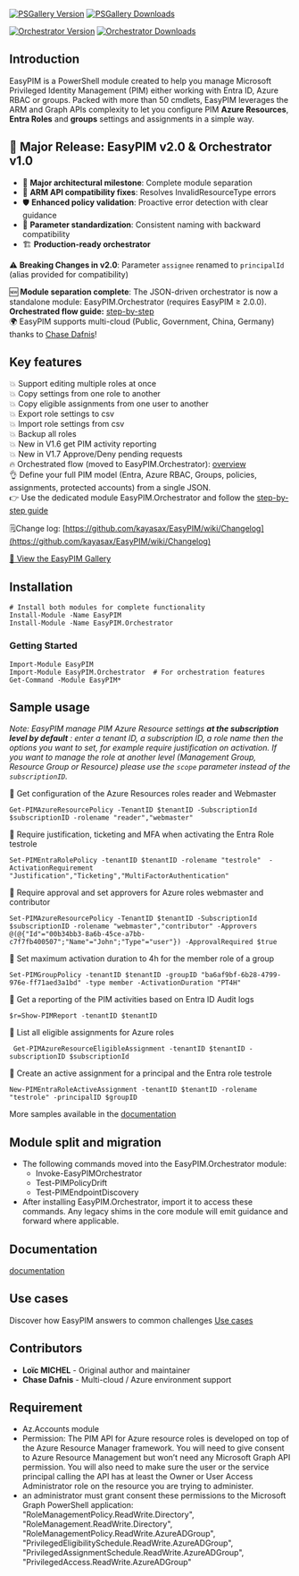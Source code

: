 [![PSGallery Version](https://img.shields.io/powershellgallery/v/easypim.svg?style=flat&logo=powershell&label=PSGallery%20Version)](https://www.powershellgallery.com/packages/easypim) [![PSGallery Downloads](https://img.shields.io/powershellgallery/dt/easypim.svg?style=flat&logo=powershell&label=PSGallery%20Downloads)](https://www.powershellgallery.com/packages/easypim)

[![Orchestrator Version](https://img.shields.io/powershellgallery/v/EasyPIM.Orchestrator.svg?style=flat&logo=powershell&label=Orchestrator%20Version)](https://www.powershellgallery.com/packages/EasyPIM.Orchestrator) [![Orchestrator Downloads](https://img.shields.io/powershellgallery/dt/EasyPIM.Orchestrator.svg?style=flat&logo=powershell&label=Orchestrator%20Downloads)](https://www.powershellgallery.com/packages/EasyPIM.Orchestrator)
## Introduction

EasyPIM is a PowerShell module created to help you manage Microsoft Privileged Identity Management (PIM) either working with Entra ID, Azure RBAC or groups.
Packed with more than 50 cmdlets, EasyPIM leverages the ARM and Graph APIs complexity to let you configure PIM **Azure Resources**, **Entra Roles** and **groups** settings and assignments in a simple way.

## 🚀 Major Release: EasyPIM v2.0 & Orchestrator v1.0

- 🎯 **Major architectural milestone**: Complete module separation
- 🔧 **ARM API compatibility fixes**: Resolves InvalidResourceType errors  
- 🛡️ **Enhanced policy validation**: Proactive error detection with clear guidance
- 📏 **Parameter standardization**: Consistent naming with backward compatibility
- 🏗️ **Production-ready orchestrator**

⚠️ **Breaking Changes in v2.0**: Parameter `assignee` renamed to `principalId` (alias provided for compatibility)



🆕 **Module separation complete**: The JSON-driven orchestrator is now a standalone module: EasyPIM.Orchestrator (requires EasyPIM ≥ 2.0.0).  
**Orchestrated flow guide:** [step-by-step](https://github.com/kayasax/EasyPIM/wiki/Invoke%E2%80%90EasyPIMOrchestrator-step%E2%80%90by%E2%80%90step-guide)  
🌍 EasyPIM supports multi-cloud (Public, Government, China, Germany) thanks to [Chase Dafnis](https://github.com/CHDAFNI-MSFT)!

## Key features
:boom: Support editing multiple roles at once  
:boom: Copy settings from one role to another  
:boom: Copy eligible assignments from one user to another  
:boom: Export role settings to csv  
:boom: Import role settings from csv  
:boom: Backup all roles  
:boom: New in V1.6 get PIM activity reporting  
:boom: New in V1.7 Approve/Deny pending requests  
:fire: Orchestrated flow (moved to EasyPIM.Orchestrator): [overview](https://github.com/kayasax/EasyPIM/wiki/Invoke%E2%80%90EasyPIMOrchestrator)  
👌 Define your full PIM model (Entra, Azure RBAC, Groups, policies, assignments, protected accounts) from a single JSON.  
👉 Use the dedicated module EasyPIM.Orchestrator and follow the [step-by-step guide](https://github.com/kayasax/EasyPIM/wiki/Invoke%E2%80%90EasyPIMOrchestrator-step%E2%80%90by%E2%80%90step-guide)

🗒️Change log: [https://github.com/kayasax/EasyPIM/wiki/Changelog](https://github.com/kayasax/EasyPIM/wiki/Changelog)

[📸 View the EasyPIM Gallery](Gallery.html)

## Installation

```pwsh
# Install both modules for complete functionality
Install-Module -Name EasyPIM 
Install-Module -Name EasyPIM.Orchestrator 
```

### Getting Started
```pwsh
Import-Module EasyPIM
Import-Module EasyPIM.Orchestrator  # For orchestration features
Get-Command -Module EasyPIM*
```

## Sample usage

*Note: EasyPIM manage PIM Azure Resource settings **at the subscription level by default** : enter a tenant ID, a subscription ID, a role name
then the options you want to set, for example require justification on activation.
If you want to manage the role at another level (Management Group, Resource Group or Resource) please use the `scope` parameter instead of the `subscriptionID`.*


:large_blue_diamond: Get configuration of the Azure Resources roles reader and Webmaster
 ```pwsh
 Get-PIMAzureResourcePolicy -TenantID $tenantID -SubscriptionId $subscriptionID -rolename "reader","webmaster"
 ```

:large_blue_diamond: Require justification, ticketing and MFA when activating the Entra Role testrole
 ```pwsh
 Set-PIMEntraRolePolicy -tenantID $tenantID -rolename "testrole"  -ActivationRequirement "Justification","Ticketing","MultiFactorAuthentication"
 ```

:large_blue_diamond: Require approval and set approvers for Azure roles webmaster and contributor
```pwsh
Set-PIMAzureResourcePolicy -TenantID $tenantID -SubscriptionId $subscriptionID -rolename "webmaster","contributor" -Approvers  @(@{"Id"="00b34bb3-8a6b-45ce-a7bb-c7f7fb400507";"Name"="John";"Type"="user"}) -ApprovalRequired $true
```

:large_blue_diamond: Set maximum activation duration to 4h for the member role of a group
```pwsh
Set-PIMGroupPolicy -tenantID $tenantID -groupID "ba6af9bf-6b28-4799-976e-ff71aed3a1bd" -type member -ActivationDuration "PT4H"
```

:large_blue_diamond: Get a reporting of the PIM activities based on Entra ID Audit logs
```pwsh
$r=Show-PIMReport -tenantID $tenantID
```

:large_blue_diamond: List all eligible assignments for Azure roles
```pwsh
 Get-PIMAzureResourceEligibleAssignment -tenantID $tenantID -subscriptionID $subscriptionId
```

:large_blue_diamond: Create an active assignment for a principal and the Entra role testrole
```pwsh
New-PIMEntraRoleActiveAssignment -tenantID $tenantID -rolename "testrole" -principalID $groupID
```

More samples available in the [documentation](https://github.com/kayasax/EasyPIM/wiki/Documentation)

## Module split and migration
- The following commands moved into the EasyPIM.Orchestrator module:  
    - Invoke-EasyPIMOrchestrator  
    - Test-PIMPolicyDrift  
    - Test-PIMEndpointDiscovery  
- After installing EasyPIM.Orchestrator, import it to access these commands. Any legacy shims in the core module will emit guidance and forward where applicable.  


## Documentation
[documentation](https://github.com/kayasax/EasyPIM/wiki/Documentation)

## Use cases
Discover how EasyPIM answers to common challenges [Use cases](https://github.com/kayasax/EasyPIM/wiki/Use-Cases)

## Contributors
- **Loïc MICHEL** - Original author and maintainer  
- **Chase Dafnis** - Multi-cloud / Azure environment support  

## Requirement
* Az.Accounts module
* Permission:
The PIM API for Azure resource roles is developed on top of the Azure Resource Manager framework. You will need to give consent to Azure Resource Management but won’t need any Microsoft Graph API permission. You will also need to make sure the user or the service principal calling the API has at least the Owner or User Access Administrator role on the resource you are trying to administer.
* an administrator must grant consent these permissions to the Microsoft Graph PowerShell application:
"RoleManagementPolicy.ReadWrite.Directory",
                "RoleManagement.ReadWrite.Directory",
                "RoleManagementPolicy.ReadWrite.AzureADGroup",
                "PrivilegedEligibilitySchedule.ReadWrite.AzureADGroup",
                "PrivilegedAssignmentSchedule.ReadWrite.AzureADGroup",
                "PrivilegedAccess.ReadWrite.AzureADGroup"


